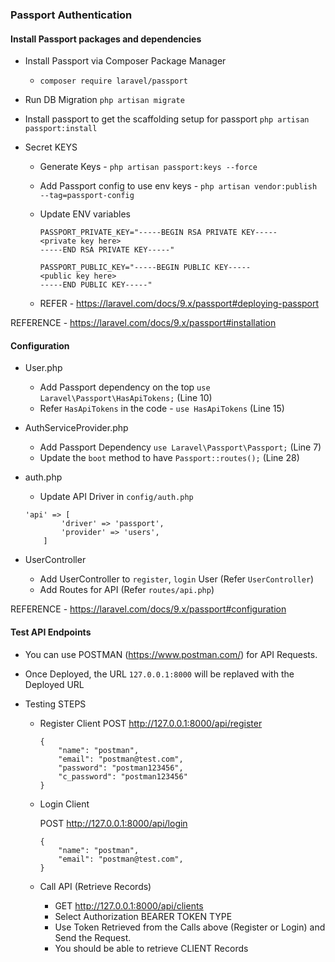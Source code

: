 ### Passport Authentication

#### Install Passport packages and dependencies

-   Install Passport via Composer Package Manager

    -   `composer require laravel/passport`

-   Run DB Migration
    `php artisan migrate`

-   Install passport to get the scaffolding setup for passport
    `php artisan passport:install`

-   Secret KEYS

    -   Generate Keys - `php artisan passport:keys --force`
    -   Add Passport config to use env keys - `php artisan vendor:publish --tag=passport-config`
    -   Update ENV variables

        ```
        PASSPORT_PRIVATE_KEY="-----BEGIN RSA PRIVATE KEY-----
        <private key here>
        -----END RSA PRIVATE KEY-----"
        ```

        ```
        PASSPORT_PUBLIC_KEY="-----BEGIN PUBLIC KEY-----
        <public key here>
        -----END PUBLIC KEY-----"
        ```

    -   REFER - https://laravel.com/docs/9.x/passport#deploying-passport

REFERENCE - https://laravel.com/docs/9.x/passport#installation

#### Configuration

-   User.php

    -   Add Passport dependency on the top `use Laravel\Passport\HasApiTokens;` (Line 10)
    -   Refer `HasApiTokens` in the code - `use HasApiTokens` (Line 15)

-   AuthServiceProvider.php

    -   Add Passport Dependency `use Laravel\Passport\Passport;` (Line 7)
    -   Update the `boot` method to have `Passport::routes();` (Line 28)

-   auth.php

    -   Update API Driver in `config/auth.php`

    ```
    'api' => [
            'driver' => 'passport',
            'provider' => 'users',
        ]
    ```

-   UserController
    -   Add UserController to `register`, `login` User (Refer `UserController`)
    -   Add Routes for API (Refer `routes/api.php`)

REFERENCE - https://laravel.com/docs/9.x/passport#configuration

#### Test API Endpoints

-   You can use POSTMAN (https://www.postman.com/) for API Requests.
-   Once Deployed, the URL `127.0.0.1:8000` will be replaved with the Deployed URL

-   Testing STEPS

    -   Register Client
        POST http://127.0.0.1:8000/api/register

        ```
        {
            "name": "postman",
            "email": "postman@test.com",
            "password": "postman123456",
            "c_password": "postman123456"
        }
        ```

    -   Login Client

        POST http://127.0.0.1:8000/api/login

        ```
        {
            "name": "postman",
            "email": "postman@test.com",
        }
        ```

    -   Call API (Retrieve Records)
        -   GET http://127.0.0.1:8000/api/clients
        -   Select Authorization BEARER TOKEN TYPE
        -   Use Token Retrieved from the Calls above (Register or Login) and Send the Request.
        -   You should be able to retrieve CLIENT Records
